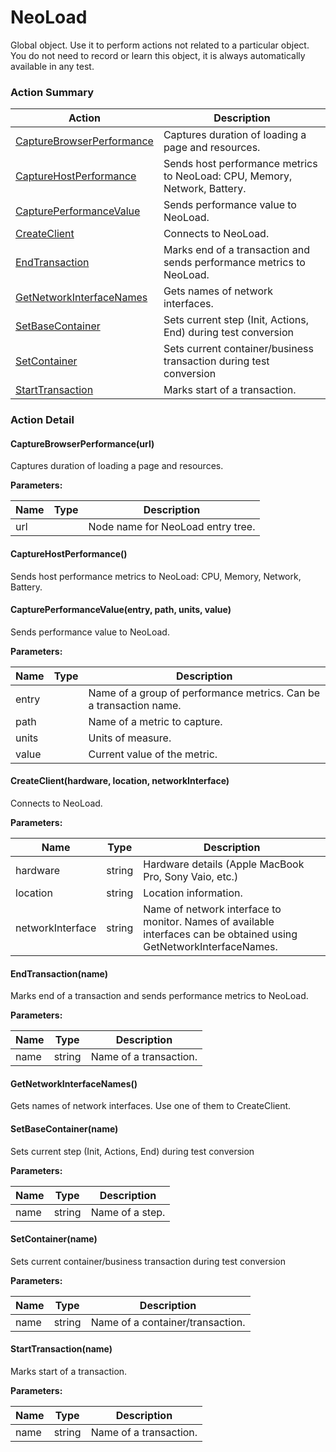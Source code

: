 # NeoLoad

Global object. Use it to perform actions not related to a particular object. You do not need torecord or learn this object, it is always automatically available in any test.






<!-- ============================== property summary ========================== -->

	
<!-- ============================== action summary ========================== -->



### Action Summary

|  **Action** | **Description** | 
| ----------- | --------------- |
|	[CaptureBrowserPerformance](#CaptureBrowserPerformance) | Captures duration of loading a page and resources. |
|	[CaptureHostPerformance](#CaptureHostPerformance) | Sends host performance metrics to NeoLoad: CPU, Memory, Network, Battery. |
|	[CapturePerformanceValue](#CapturePerformanceValue) | Sends performance value to NeoLoad. |
|	[CreateClient](#CreateClient) | Connects to NeoLoad. |
|	[EndTransaction](#EndTransaction) | Marks end of a transaction and sends performance metrics to NeoLoad. |
|	[GetNetworkInterfaceNames](#GetNetworkInterfaceNames) | Gets names of network interfaces. |
|	[SetBaseContainer](#SetBaseContainer) | Sets current step (Init, Actions, End) during test conversion |
|	[SetContainer](#SetContainer) | Sets current container/business transaction during test conversion |
|	[StartTransaction](#StartTransaction) | Marks start of a transaction. |




<!-- ============================== property detail ========================== -->
	
	
<!-- ============================== action detail ========================== -->
	
### Action Detail
		
<a name="CaptureBrowserPerformance"></a>    
#### CaptureBrowserPerformance(url)

Captures duration of loading a page and resources.


**Parameters:**

|	**Name** | **Type** | **Description** |
| ---------- | -------- | --------------- |
| url |  |	Node name for NeoLoad entry tree. |





<a name="see.also.neoload.capturebrowserperformance"></a>

<a name="CaptureHostPerformance"></a>    
#### CaptureHostPerformance()

Sends host performance metrics to NeoLoad: CPU, Memory, Network, Battery.





<a name="see.also.neoload.capturehostperformance"></a>

<a name="CapturePerformanceValue"></a>    
#### CapturePerformanceValue(entry, path, units, value)

Sends performance value to NeoLoad.


**Parameters:**

|	**Name** | **Type** | **Description** |
| ---------- | -------- | --------------- |
| entry |  |	Name of a group of performance metrics. Can be a transaction name. |
| path |  |	Name of a metric to capture. |
| units |  |	Units of measure. |
| value |  |	Current value of the metric. |





<a name="see.also.neoload.captureperformancevalue"></a>

<a name="CreateClient"></a>    
#### CreateClient(hardware, location, networkInterface)

Connects to NeoLoad.


**Parameters:**

|	**Name** | **Type** | **Description** |
| ---------- | -------- | --------------- |
| hardware | string |	Hardware details (Apple MacBook Pro, Sony Vaio, etc.) |
| location | string |	Location information. |
| networkInterface | string |	Name of network interface to monitor. Names of available interfaces can be obtained using GetNetworkInterfaceNames. |





<a name="see.also.neoload.createclient"></a>

<a name="EndTransaction"></a>    
#### EndTransaction(name)

Marks end of a transaction and sends performance metrics to NeoLoad.


**Parameters:**

|	**Name** | **Type** | **Description** |
| ---------- | -------- | --------------- |
| name | string |	Name of a transaction. |





<a name="see.also.neoload.endtransaction"></a>

<a name="GetNetworkInterfaceNames"></a>    
#### GetNetworkInterfaceNames()

Gets names of network interfaces. Use one of them to CreateClient.





<a name="see.also.neoload.getnetworkinterfacenames"></a>

<a name="SetBaseContainer"></a>    
#### SetBaseContainer(name)

Sets current step (Init, Actions, End) during test conversion


**Parameters:**

|	**Name** | **Type** | **Description** |
| ---------- | -------- | --------------- |
| name | string |	Name of a step. |





<a name="see.also.neoload.setbasecontainer"></a>

<a name="SetContainer"></a>    
#### SetContainer(name)

Sets current container/business transaction during test conversion


**Parameters:**

|	**Name** | **Type** | **Description** |
| ---------- | -------- | --------------- |
| name | string |	Name of a container/transaction. |





<a name="see.also.neoload.setcontainer"></a>

<a name="StartTransaction"></a>    
#### StartTransaction(name)

Marks start of a transaction.


**Parameters:**

|	**Name** | **Type** | **Description** |
| ---------- | -------- | --------------- |
| name | string |	Name of a transaction. |





<a name="see.also.neoload.starttransaction"></a>

	

